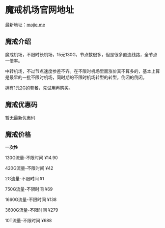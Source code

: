 # 魔戒机场官网地址

最新地址：[mojie.me](https://url.gogogomiao.one/QYTN)

## 魔戒介绍

魔戒机场，不限时长机场，15元130G，节点数很多，但是很多直连线路，全节点一倍率。

中转机场，不过节点速度参差不齐。在不限时机场里面涨价真不算多的，基本上算是最早的一批不限时机场，同时期的不限时机场转型的转型，倒闭的倒闭。

拥有1元2G的套餐，先试用再购买。

## 魔戒优惠码

暂无最新优惠码

## 魔戒价格

**一次性**

130G流量-不限时间 ¥14.90

420G流量-不限时间 ¥42

2G流量-不限时间 ¥1

750G流量-不限时间 ¥69

1660G流量-不限时间 ¥138

3600G流量-不限时间 ¥279

10T流量-不限时间 ¥688

